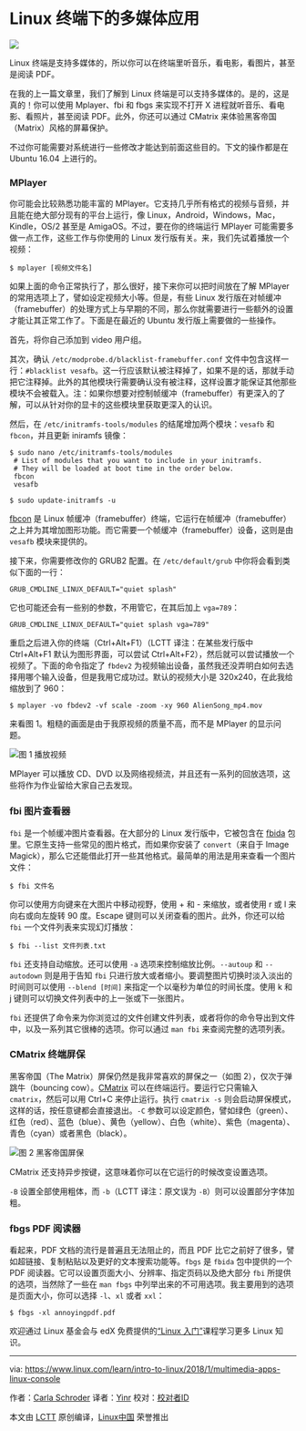 Linux 终端下的多媒体应用
======

![](https://www.linux.com/sites/lcom/files/styles/rendered_file/public/multimedia.jpg?itok=v-XrnKRB)

Linux 终端是支持多媒体的，所以你可以在终端里听音乐，看电影，看图片，甚至是阅读 PDF。

在我的上一篇文章里，我们了解到 Linux 终端是可以支持多媒体的。是的，这是真的！你可以使用 Mplayer、fbi 和 fbgs 来实现不打开 X 进程就听音乐、看电影、看照片，甚至阅读 PDF。此外，你还可以通过 CMatrix 来体验黑客帝国（Matrix）风格的屏幕保护。

不过你可能需要对系统进行一些修改才能达到前面这些目的。下文的操作都是在 Ubuntu 16.04 上进行的。

### MPlayer

你可能会比较熟悉功能丰富的 MPlayer。它支持几乎所有格式的视频与音频，并且能在绝大部分现有的平台上运行，像 Linux，Android，Windows，Mac，Kindle，OS/2 甚至是 AmigaOS。不过，要在你的终端运行 MPlayer 可能需要多做一点工作，这些工作与你使用的 Linux 发行版有关。来，我们先试着播放一个视频：

```
$ mplayer [视频文件名]
```

如果上面的命令正常执行了，那么很好，接下来你可以把时间放在了解 MPlayer 的常用选项上了，譬如设定视频大小等。但是，有些 Linux 发行版在对帧缓冲（framebuffer）的处理方式上与早期的不同，那么你就需要进行一些额外的设置才能让其正常工作了。下面是在最近的 Ubuntu 发行版上需要做的一些操作。

首先，将你自己添加到 video 用户组。

其次，确认 `/etc/modprobe.d/blacklist-framebuffer.conf` 文件中包含这样一行：`#blacklist vesafb`。这一行应该默认被注释掉了，如果不是的话，那就手动把它注释掉。此外的其他模块行需要确认没有被注释，这样设置才能保证其他那些模块不会被载入。注：如果你想要对控制帧缓冲（framebuffer）有更深入的了解，可以从针对你的显卡的这些模块里获取更深入的认识。

然后，在 `/etc/initramfs-tools/modules` 的结尾增加两个模块：`vesafb` 和 `fbcon`，并且更新 iniramfs 镜像：

```
$ sudo nano /etc/initramfs-tools/modules
 # List of modules that you want to include in your initramfs.
 # They will be loaded at boot time in the order below.
 fbcon
 vesafb

$ sudo update-initramfs -u
```

[fbcon][1] 是 Linux 帧缓冲（framebuffer）终端，它运行在帧缓冲（framebuffer）之上并为其增加图形功能。而它需要一个帧缓冲（framebuffer）设备，这则是由 `vesafb` 模块来提供的。

接下来，你需要修改你的 GRUB2 配置。在 `/etc/default/grub` 中你将会看到类似下面的一行：

```
GRUB_CMDLINE_LINUX_DEFAULT="quiet splash"
```

它也可能还会有一些别的参数，不用管它，在其后加上 `vga=789`：

```
GRUB_CMDLINE_LINUX_DEFAULT="quiet splash vga=789"
```

重启之后进入你的终端（Ctrl+Alt+F1）（LCTT 译注：在某些发行版中 Ctrl+Alt+F1 默认为图形界面，可以尝试 Ctrl+Alt+F2），然后就可以尝试播放一个视频了。下面的命令指定了 `fbdev2` 为视频输出设备，虽然我还没弄明白如何去选择用哪个输入设备，但是我用它成功过。默认的视频大小是 320x240，在此我给缩放到了 960：

```
$ mplayer -vo fbdev2 -vf scale -zoom -xy 960 AlienSong_mp4.mov
```

来看图 1。粗糙的画面是由于我原视频的质量不高，而不是 MPlayer 的显示问题。

![图 1 播放视频](https://www.linux.com/sites/lcom/files/styles/floated_images/public/fig-1_3.jpg?itok=PtSoKepn)

MPlayer 可以播放 CD、DVD 以及网络视频流，并且还有一系列的回放选项，这些将作为作业留给大家自己去发现。

### fbi 图片查看器

`fbi` 是一个帧缓冲图片查看器。在大部分的 Linux 发行版中，它被包含在 [fbida][2] 包里。它原生支持一些常见的图片格式，而如果你安装了 `convert`（来自于 Image Magick），那么它还能借此打开一些其他格式。最简单的用法是用来查看一个图片文件：

```
$ fbi 文件名
```

你可以使用方向键来在大图片中移动视野，使用 + 和 - 来缩放，或者使用 r 或 l 来向右或向左旋转 90 度。Escape 键则可以关闭查看的图片。此外，你还可以给 `fbi` 一个文件列表来实现幻灯播放：

```
$ fbi --list 文件列表.txt
```

`fbi` 还支持自动缩放。还可以使用 `-a` 选项来控制缩放比例。`--autoup` 和 `--autodown` 则是用于告知 `fbi` 只进行放大或者缩小。要调整图片切换时淡入淡出的时间则可以使用 `--blend [时间]` 来指定一个以毫秒为单位的时间长度。使用 k 和 j 键则可以切换文件列表中的上一张或下一张图片。

`fbi` 还提供了命令来为你浏览过的文件创建文件列表，或者将你的命令导出到文件中，以及一系列其它很棒的选项。你可以通过 `man fbi` 来查阅完整的选项列表。

### CMatrix 终端屏保

黑客帝国（The Matrix）屏保仍然是我非常喜欢的屏保之一（如图 2），仅次于弹跳牛（bouncing cow）。[CMatrix][3] 可以在终端运行。要运行它只需输入 `cmatrix`，然后可以用 Ctrl+C 来停止运行。执行 `cmatrix -s` 则会启动屏保模式，这样的话，按任意键都会直接退出。`-C` 参数可以设定颜色，譬如绿色（green）、红色（red）、蓝色（blue）、黄色（yellow）、白色（white）、紫色（magenta）、青色（cyan）或者黑色（black）。

![图 2 黑客帝国屏保](https://www.linux.com/sites/lcom/files/styles/floated_images/public/fig-2_0.jpg?itok=E3f26R7w)

CMatrix 还支持异步按键，这意味着你可以在它运行的时候改变设置选项。

`-B` 设置全部使用粗体，而 `-b`（LCTT 译注：原文误为 `-B`）则可以设置部分字体加粗。

### fbgs PDF 阅读器

看起来，PDF 文档的流行是普遍且无法阻止的，而且 PDF 比它之前好了很多，譬如超链接、复制粘贴以及更好的文本搜索功能等。`fbgs` 是 `fbida` 包中提供的一个 PDF 阅读器。它可以设置页面大小、分辨率、指定页码以及绝大部分 `fbi` 所提供的选项，当然除了一些在 `man fbgs` 中列举出来的不可用选项。我主要用到的选项是页面大小，你可以选择 `-l`、`xl` 或者 `xxl`：

```
$ fbgs -xl annoyingpdf.pdf
```

欢迎通过 Linux 基金会与 edX 免费提供的[“Linux 入门”][4]课程学习更多 Linux 知识。

--------------------------------------------------------------------------------

via: https://www.linux.com/learn/intro-to-linux/2018/1/multimedia-apps-linux-console

作者：[Carla Schroder][a]
译者：[Yinr](https://github.com/Yinr)
校对：[校对者ID](https://github.com/校对者ID)

本文由 [LCTT](https://github.com/LCTT/TranslateProject) 原创编译，[Linux中国](https://linux.cn/) 荣誉推出

[a]:https://www.linux.com/users/cschroder
[1]:https://www.mjmwired.net/kernel/Documentation/fb/fbcon.txt
[2]:https://www.kraxel.org/blog/linux/fbida/
[3]:http://www.asty.org/cmatrix/
[4]:https://training.linuxfoundation.org/linux-courses/system-administration-training/introduction-to-linux
